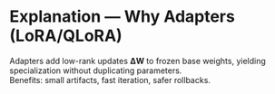 # Explanation — Why Adapters (LoRA/QLoRA)

Adapters add low-rank updates **ΔW** to frozen base weights, yielding specialization without duplicating parameters.  
Benefits: small artifacts, fast iteration, safer rollbacks.

